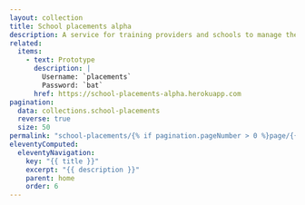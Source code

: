 ```yaml
---
layout: collection
title: School placements alpha
description: A service for training providers and schools to manage their participation in ITT, view mentors and ITT partnerships
related:
  items:
    - text: Prototype
      description: |
        Username: `placements`
        Password: `bat`
      href: https://school-placements-alpha.herokuapp.com
pagination:
  data: collections.school-placements
  reverse: true
  size: 50
permalink: "school-placements/{% if pagination.pageNumber > 0 %}page/{{ pagination.pageNumber + 1 }}{% endif %}/"
eleventyComputed:
  eleventyNavigation:
    key: "{{ title }}"
    excerpt: "{{ description }}"
    parent: home
    order: 6
---
```

